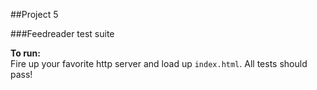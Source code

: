 ##Project 5

###Feedreader test suite

**To run:**
<br>
Fire up your favorite http server and load up `index.html`. All tests should pass!